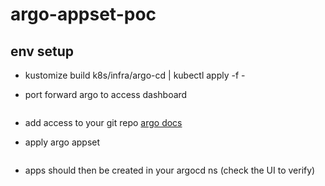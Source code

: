 # argo-appset-poc

## env setup

- kustomize build k8s/infra/argo-cd | kubectl apply -f -

- port forward argo to access dashboard
    ```kubectl port-forward -n argocd svc/argocd-server 1111:80
    ```
- add access to your git repo [argo docs](https://argoproj.github.io/argo-cd/user-guide/private-repositories/)

- apply argo appset
    ```kustomize build k8s/argo-apps | kubectl apply -f -
    ```
- apps should then be created in your argocd ns (check the UI to verify)
